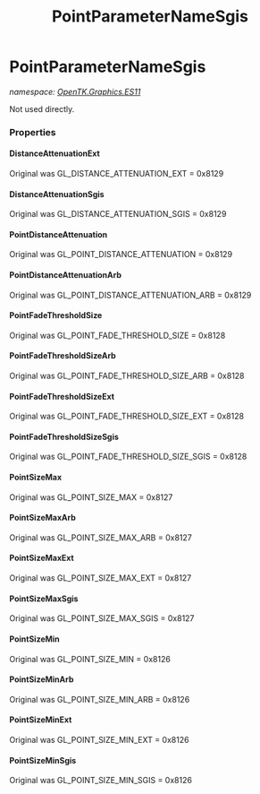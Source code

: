 ﻿---
title: PointParameterNameSgis
---

# PointParameterNameSgis
_namespace: [OpenTK.Graphics.ES11](N-OpenTK.Graphics.ES11.html)_

Not used directly.



### Properties

#### DistanceAttenuationExt
Original was GL_DISTANCE_ATTENUATION_EXT = 0x8129
#### DistanceAttenuationSgis
Original was GL_DISTANCE_ATTENUATION_SGIS = 0x8129
#### PointDistanceAttenuation
Original was GL_POINT_DISTANCE_ATTENUATION = 0x8129
#### PointDistanceAttenuationArb
Original was GL_POINT_DISTANCE_ATTENUATION_ARB = 0x8129
#### PointFadeThresholdSize
Original was GL_POINT_FADE_THRESHOLD_SIZE = 0x8128
#### PointFadeThresholdSizeArb
Original was GL_POINT_FADE_THRESHOLD_SIZE_ARB = 0x8128
#### PointFadeThresholdSizeExt
Original was GL_POINT_FADE_THRESHOLD_SIZE_EXT = 0x8128
#### PointFadeThresholdSizeSgis
Original was GL_POINT_FADE_THRESHOLD_SIZE_SGIS = 0x8128
#### PointSizeMax
Original was GL_POINT_SIZE_MAX = 0x8127
#### PointSizeMaxArb
Original was GL_POINT_SIZE_MAX_ARB = 0x8127
#### PointSizeMaxExt
Original was GL_POINT_SIZE_MAX_EXT = 0x8127
#### PointSizeMaxSgis
Original was GL_POINT_SIZE_MAX_SGIS = 0x8127
#### PointSizeMin
Original was GL_POINT_SIZE_MIN = 0x8126
#### PointSizeMinArb
Original was GL_POINT_SIZE_MIN_ARB = 0x8126
#### PointSizeMinExt
Original was GL_POINT_SIZE_MIN_EXT = 0x8126
#### PointSizeMinSgis
Original was GL_POINT_SIZE_MIN_SGIS = 0x8126

